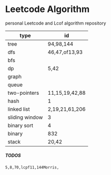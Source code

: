 # Leetcode Algorithm

 personal Leetcode and Lcof algorithm repository



| type           | id             |
| -------------- | -------------- |
| tree           | 94,98,144      |
| dfs            | 46,47,of13,93  |
| bfs            |                |
| dp             | 5,42           |
| graph          |                |
| queue          |                |
| two-pointers   | 11,15,19,42,88 |
| hash           | 1              |
| linked list    | 2,19,21,61,206 |
| sliding window | 3              |
| binary sort    | 4              |
| binary         | 832            |
| stack          | 20,42          |



##### TODOS

```
5,8,70,lcpf11,144Morris,
```

